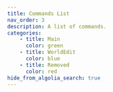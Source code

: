 ```yaml
---
title: Commands List
nav_order: 3
description: A list of commands.
categories:
    - title: Main
      color: green
    - title: WorldEdit
      color: blue
    - title: Removed
      color: red
hide_from_algolia_search: true
---
```

